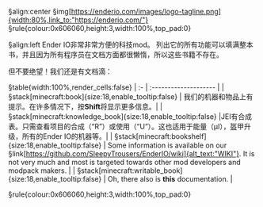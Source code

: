 §align:center
§img[https://enderio.com/images/logo-tagline.png]{width:80%,link_to:"https://enderio.com/"} 
§rule{colour:0x606060,height:3,width:100%,top_pad:0}

§align:left
Ender IO非常非常方便的科技mod。 列出它的所有功能可以填满整本书，并且因为所有程序员在文档方面都很懒惰，所以这些书籍不存在。

但不要绝望！我们还是有文档滴：

§table{width:100%,render_cells:false}
| :- | :-------------------- |
| §stack[minecraft:book]{size:18,enable_tooltip:false} | 我们的机器和物品上有提示。在许多情况下，按**Shift**将显示更多信息。|
| §stack[minecraft:knowledge_book]{size:18,enable_tooltip:false} |JEI有合成表。只需查看项目的合成（“R”）或使用（“U”）。这也适用于能量（μI），盔甲升级，所有的Ender IO的机器等。|
| §stack[minecraft:bookshelf]{size:18,enable_tooltip:false} | Some information is available on our §link[https://github.com/SleepyTrousers/EnderIO/wiki]{alt_text:"WIKI"}. It is not very much and most is targeted towards other mod developers and modpack makers. |
| §stack[minecraft:writable_book]{size:18,enable_tooltip:false} | Oh, there also is **this** documentation. |

§rule{colour:0x606060,height:3,width:100%,top_pad:0}
